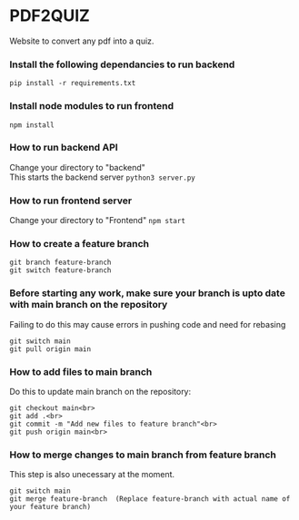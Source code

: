 # PDF2QUIZ
Website to convert any pdf into a quiz.

### Install the following dependancies to run backend
```
pip install -r requirements.txt
```

### Install node modules to run frontend
```
npm install
```
### How to run backend API
Change your directory to "backend"<br>
This starts the backend server
`python3 server.py`<br>

### How to run frontend server
Change your directory to "Frontend"
`npm start`

### How to create a feature branch<br>
```
git branch feature-branch
git switch feature-branch
```

### Before starting any work, make sure your branch is upto date with main branch on the repository
Failing to do this may cause errors in pushing code and need for rebasing
```
git switch main
git pull origin main
```

### How to add files to main branch
Do this to update main branch on the repository:<br>
```
git checkout main<br>
git add .<br>
git commit -m "Add new files to feature branch"<br>
git push origin main<br>
```
 
### How to merge changes to main branch from feature branch
This step is also unecessary at the moment.
```
git switch main
git merge feature-branch  (Replace feature-branch with actual name of your feature branch)
```
